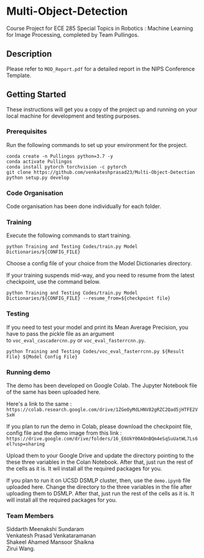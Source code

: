 # Multi-Object-Detection

Course Project for ECE 285 Special Topics in Robotics : Machine Learning for Image Processing, completed by Team Pullingos.

## Description

Please refer to ```MOD_Report.pdf``` for a detailed report in the NIPS Conference Template.

## Getting Started

These instructions will get you a copy of the project up and running on your local machine for development and testing purposes.

### Prerequisites

Run the following commands to set up your environment for the project.

```
conda create -n Pullingos python=3.7 -y
conda activate Pullingos
conda install pytorch torchvision -c pytorch
git clone https://github.com/venkateshprasad23/Multi-Object-Detection
python setup.py develop
```
### Code Organisation

Code organisation has been done individually for each folder.

### Training

Execute the following commands to start training.
```
python Training and Testing Codes/train.py Model Dictionaries/${CONFIG_FILE}
```
Choose a config file of your choice from the Model Dictionaries directory.

If your training suspends mid-way, and you need to resume from the latest checkpoint, use the command below.

```
python Training and Testing Codes/train.py Model Dictionaries/${CONFIG_FILE} --resume_from=${checkpoint file}
```

### Testing

If you need to test your model and print its Mean Average Precision, you have to pass the pickle file as an argument\
to ```voc_eval_cascadercnn.py``` or ```voc_eval_fasterrcnn.py```.

```
python Training and Testing Codes/voc_eval_fasterrcnn.py ${Result File} ${Model Config File}
```

### Running demo

The demo has been developed on Google Colab. The Jupyter Notebook file of the same has been uploaded here.

Here's a link to the same : ```https://colab.research.google.com/drive/1ZGeOyMdLHNV82gRZC2Qad5jHTFE2VSxH```

If you plan to run the demo in Colab, please download the checkpoint file, config file and the demo image
from this link : ```https://drive.google.com/drive/folders/16_E6UkY00AOnBQm4eSqSuUatWL7Ls6el?usp=sharing```

Upload them to your Google Drive and update the directory pointing to the these three variables in the Colan Notebook. After that, just run the rest of the cells as it is. It wil install all the required packages for you.

If you plan to run it on UCSD DSMLP cluster, then, use the ```demo.ipynb``` file uploaded here. Change the directory to the three variables in the file after uploading them to DSMLP. After that, just run the rest of the cells as it is. It will install all the required packages for you.

### Team Members

Siddarth Meenakshi Sundaram\
Venkatesh Prasad Venkataramanan\
Shakeel Ahamed Mansoor Shaikna\
Zirui Wang.


